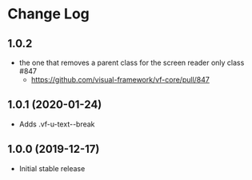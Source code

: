 # Change Log

## 1.0.2

* the one that removes a parent class for the screen reader only class #847
  * https://github.com/visual-framework/vf-core/pull/847

## 1.0.1 (2020-01-24)

* Adds .vf-u-text--break

## 1.0.0 (2019-12-17)

* Initial stable release

